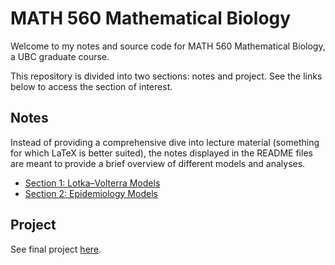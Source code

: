 # MATH 560 Mathematical Biology

Welcome to my notes and source code for MATH 560 Mathematical Biology, a UBC graduate course. 

This repository is divided into two sections: notes and project. See the links below to access the section of interest.

## Notes
Instead of providing a comprehensive dive into lecture material (something for which LaTeX is better suited), the notes displayed in the README files are meant to provide a brief overview of different models and analyses.

- [Section 1: Lotka–Volterra Models](https://github.com/mattfaltyn/MATH-560/tree/main/1-lotka)
- [Section 2: Epidemiology Models](https://github.com/mattfaltyn/MATH-560/tree/main/2-epi)

## Project
See final project [here](https://github.com/mattfaltyn/MATH-560/tree/main/project).

